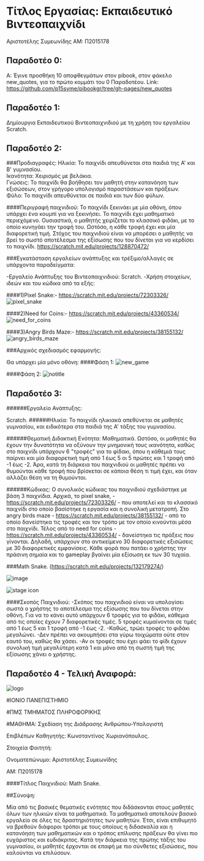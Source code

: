 # Τίτλος Εργασίας: Εκπαιδευτικό Βιντεοπαιχνίδι

Αριστοτέλης Συμεωνίδης
ΑΜ: Π2015178

## Παραδοτέο 0:
Α: Έγινε προσθήκη 10 αποφθεγμάτων στον pibook, στον φάκελο new_quotes, για το πρώτο κομμάτι του 0 Παραδοτέου.
  Link: https://github.com/p15syme/pibookgr/tree/gh-pages/new_quotes

## Παραδοτέο 1:
Δημίουργια Εκπαιδευτικού Βιντεοπαιχνιδιού με τη χρήση του εργαλείου Scratch.

## Παραδοτέο 2:

###Προδιαγραφές:
Ηλικία: Το παιχνίδι απευθύνεται στα παιδιά της Α' και Β' γυμνασίου.    
Ικανότητα: Χειρισμός με βελάκια.   
Γνώσεις: Το παιχνίδι θα βοήθησει τον μαθητή στην κατανόηση των εξισώσεων, στον γρήγορο υπολογισμό παραστάσεων και πράξεων.   
Φύλο: Το παιχνίδι απευθύνεται σε παιδιά και των δύο φύλων.

####Περιγραφή παιχνιδιού:
 Το παιχνίδι ξεκινάει με μία οθόνη, όπου υπάρχει ένα κουμπί για να ξεκινήσει. Το παιχνίδι έχει μαθηματικό περιεχόμενο. Ουσιαστικά, ο μαθητής χειρίζεται το κλασσικό φιδάκι, με το οποίο κυνηγάει την τροφή του. Ωστόσο, η κάθε τροφή έχει και μία διαφορετική τιμή. Στόχος του παιχνιδιού είναι να μπορέσει ο μαθητής να βρεί το σωστό αποτέλεσμα της εξίσωσης που του δίνεται για να κερδίσει το παιχνίδι.
 https://scratch.mit.edu/projects/128870472/

###Εγκατάσταση εργαλείων ανάπτυξης και τρέξιμο/αλλαγές σε υπάρχοντα παραδείγματα:

-Εργαλείο Ανάπτυξης του Βιντεοπαιχνιδιού: Scratch.
-Χρήση στοιχείων, ιδεών και του κώδικα από τα εξής:

####1)Pixel Snake:-
https://scratch.mit.edu/projects/72303326/  
![pixel_snake](https://cloud.githubusercontent.com/assets/22681573/19963461/324fe076-a1c5-11e6-89e5-04676c033ab8.png)


####2)Need for Coins:-
https://scratch.mit.edu/projects/43360534/
![need_for_coins](https://cloud.githubusercontent.com/assets/22681573/19963449/2274c4dc-a1c5-11e6-977a-4f6b7acbfa32.png)

####3)Angry Birds Maze:-
https://scratch.mit.edu/projects/38155132/
![angry_birds_maze](https://cloud.githubusercontent.com/assets/22681573/19963421/fe82dc4e-a1c4-11e6-8406-1a71d8989d0f.png)

###Αρχικός σχεδιασμός εφαρμογής:

Θα υπάρχει μία μόνο οθόνη:
####Φάση 1:
![new_game](https://cloud.githubusercontent.com/assets/22681573/19967202/f7e7df52-a1d7-11e6-9fcc-7d4a59088bba.png)

####Φάση 2:
![notitle](https://cloud.githubusercontent.com/assets/22681573/19967215/0aadc0f2-a1d8-11e6-9ad7-ddd971940deb.png)




## Παραδοτέο 3:

######Εργαλείο Ανάπτυξης: 

Scratch.
######Ηλικία: 
Το παιχνίδι ηλικιακά απεθύνεται σε μαθητές γυμνασίου, και ειδικότερα στα παιδιά της Α' τάξης του γυμνασίου.

######Θεματική Διδακτική Ενότητα: 
Μαθηματικά. Ωστόσο, οι μαθητές θα έχουν την δυνατότητα να οξύνουν την μνημονική τους ικανότητα, καθώς στο παιχνίδι υπάρχουν 6 "τροφές" για το φίδακι, όπου η κάθεμιά τους παίρνει και μία διαφορετική τιμή από 1 έως 5 οι 5 πρώτες και 1 τροφή από -1 έως -2. Άρα, κατά τη διάρκεια του παιχνιδιού οι μαθητές πρέπει να θυμούνται κάθε τροφή που βρίσκεται σε κάποια θέση τι τιμή έχει, και όταν αλλάζει θέση να τη θυμούνται. 

######Κώδικας:
Ο συνολικός κώδικας του παιχνιδιού σχεδιάστηκε με βάση 3 παιχνίδια. Αρχικά, το pixel snake, - https://scratch.mit.edu/projects/72303326/ - που αποτελεί και το κλασσικό παιχνίδι στο οποίο βασίστηκε η εργασία και η συνολική μετατροπή. Στο angry birds maze - https://scratch.mit.edu/projects/38155132/ - από το οποίο δανείστηκα τις τροφές και τον τρόπο με τον οποίο κινούνται μέσα στο παιχνίδι. Τέλος από το need for coins - https://scratch.mit.edu/projects/43360534/ - δανείστηκα τις πράξεις που γίνονται. Δηλαδή, υπάρχουν στο αντικείμενο 30 διαφορετικές εξισώσεις με 30 διαφορετικές εμφανίσεις. Κάθε φορά που πατάει ο χρήστης την πράσινη σημαία και το gameplay βγαίνει μία εξίσωση εκ των 30 τυχαία.

###Math Snake. (https://scratch.mit.edu/projects/132179274/)

![image](https://cloud.githubusercontent.com/assets/22681573/20868453/ea230cde-ba64-11e6-81a4-9d2fe1223fd6.png)

![stage icon](https://cloud.githubusercontent.com/assets/22681573/20868472/49aa1292-ba65-11e6-8ac2-76119b812910.png)


####Σκοπός Παιχνιδιού:
  -Σκόπος του παιχνιδιού είναι να υπολογίσει σωστά ο χρήστης το αποτέλεσμα της εξίσωσης που του δίνεται στην οθόνη. Για να το κάνει αυτό υπάρχουν 6 τροφές για το φιδάκι, κάθεμια από τις οποίες έχουν 7 διαφορετικές τιμές. 5 τροφές κυμαίνονται σε τιμές από 1 έως 5 και 1 τροφή από -1 έως -2. 
  -Καθώς, τρώει τροφές το φιδάκι μεγαλώνει.
  -Δεν πρέπει  να ακουμπήσει στα γύρω τοιχώματα ούτε στον εαυτό του, καθώς θα χάσει.
  -Αν οι τροφές που έχει φάει το φίδι έχουν συνολική τιμή μεγαλύτερη κατά 1 και μόνο από τη σωστή τιμή της εξίσωσης χάνει ο χρήστης.
  
## Παραδοτέο 4 - Τελική Αναφορά:

![logo](https://cloud.githubusercontent.com/assets/22681573/21594782/37c8707e-d12f-11e6-82a0-0c4a9ccf7d17.jpg)

#ΙΟΝΙΟ ΠΑΝΕΠΙΣΤΗΜΙΟ

#ΠΜΣ ΤΜΗΜΑΤΟΣ ΠΛΗΡΟΦΟΡΙΚΗΣ

#ΜΑΘΗΜΑ: Σχεδίαση της Διάδρασης Ανθρώπου-Υπολογιστή

Επιβλέπων Καθηγητής:
  Κωνσταντίνος Χωριανόπουλος.
  
Στοιχεία Φοιτητή:

Ονοματεπώνυμο: Αριστοτέλης Συμεωνίδης

ΑΜ: Π2015178

####Τίτλος Παιχνιδιού:
  Math Snake.

##Σύνοψη: 

  Μία από τις βασικές θεματικές ενότητες που διδάσκονται στους μαθητές όλων των ηλικιών είναι τα μαθηματικά. Τα μαθηματικά αποτελούν βασικό εργαλείο σε όλες τις δραστηριότητες των μαθητών. Έτσι, είναι επιθυμητό να βρεθούν διάφοροι τρόποι με τους οποίους η διδασκαλία και η κατανόηση των μαθηματικών και ο τρόπος επίλυσης πράξεων θα γίνει πιο ευχάριστος και ευδιάκριτος. Κατά την διάρκεια της πρώτης τάξης του γυμνασίου, οι μαθητές έρχονται σε επαφή με πιο σύνθετες εξισώσεις, που καλούνται να επιλύσουν. 
